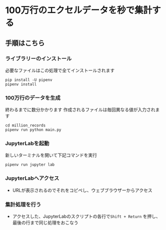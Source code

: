 # 100万行のエクセルデータを秒で集計する

## 手順はこちら

### ライブラリーのインストール
必要なファイルはこの処理で全てインストールされます
```
pip install -U pipenv
pipenv install
```

### 100万行のデータを生成
終わるまでに数分かかります
作成されるファイルは毎回異なる値が入力されます
```
cd million_records
pipenv run python main.py
```


### JupyterLabを起動
新しいターミナルを開いて下記コマンドを実行
```
pipenv run jupyter lab
```

### JupyterLabへアクセス
- URLが表示されるのでそれをコピペし、ウェブブラウザーからアクセス

### 集計処理を行う
- アクセスした、JupyterLabのスクリプトの各行で`Shift + Return` を押し、最後の行まで同じ処理をおこなう

